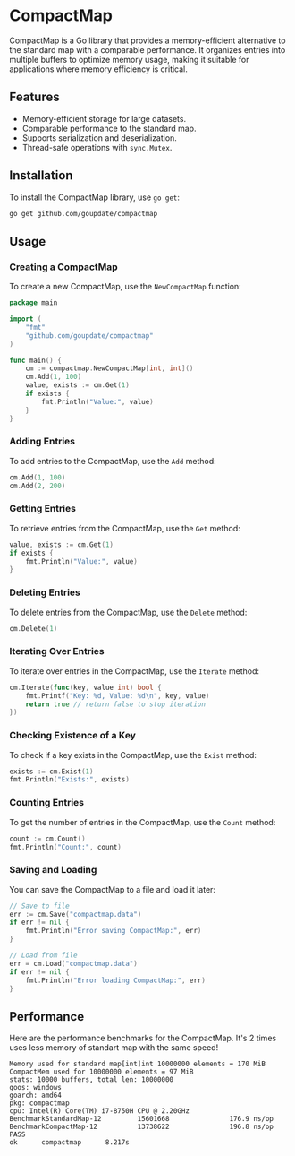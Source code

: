 # CompactMap

CompactMap is a Go library that provides a memory-efficient alternative to the standard map with a comparable performance. It organizes entries into multiple buffers to optimize memory usage, making it suitable for applications where memory efficiency is critical.

## Features

- Memory-efficient storage for large datasets.
- Comparable performance to the standard map.
- Supports serialization and deserialization.
- Thread-safe operations with `sync.Mutex`.

## Installation

To install the CompactMap library, use `go get`:

```sh
go get github.com/goupdate/compactmap
```

## Usage

### Creating a CompactMap

To create a new CompactMap, use the `NewCompactMap` function:

```go
package main

import (
	"fmt"
	"github.com/goupdate/compactmap"
)

func main() {
	cm := compactmap.NewCompactMap[int, int]()
	cm.Add(1, 100)
	value, exists := cm.Get(1)
	if exists {
		fmt.Println("Value:", value)
	}
}
```

### Adding Entries

To add entries to the CompactMap, use the `Add` method:

```go
cm.Add(1, 100)
cm.Add(2, 200)
```

### Getting Entries

To retrieve entries from the CompactMap, use the `Get` method:

```go
value, exists := cm.Get(1)
if exists {
    fmt.Println("Value:", value)
}
```

### Deleting Entries

To delete entries from the CompactMap, use the `Delete` method:

```go
cm.Delete(1)
```

### Iterating Over Entries

To iterate over entries in the CompactMap, use the `Iterate` method:

```go
cm.Iterate(func(key, value int) bool {
    fmt.Printf("Key: %d, Value: %d\n", key, value)
    return true // return false to stop iteration
})
```

### Checking Existence of a Key

To check if a key exists in the CompactMap, use the `Exist` method:

```go
exists := cm.Exist(1)
fmt.Println("Exists:", exists)
```

### Counting Entries

To get the number of entries in the CompactMap, use the `Count` method:

```go
count := cm.Count()
fmt.Println("Count:", count)
```

### Saving and Loading

You can save the CompactMap to a file and load it later:

```go
// Save to file
err := cm.Save("compactmap.data")
if err != nil {
    fmt.Println("Error saving CompactMap:", err)
}

// Load from file
err = cm.Load("compactmap.data")
if err != nil {
    fmt.Println("Error loading CompactMap:", err)
}
```

## Performance

Here are the performance benchmarks for the CompactMap.
It's 2 times uses less memory of standart map with the same speed!

```
Memory used for standard map[int]int 10000000 elements = 170 MiB
CompactMem used for 10000000 elements = 97 MiB
stats: 10000 buffers, total len: 10000000
goos: windows
goarch: amd64
pkg: compactmap
cpu: Intel(R) Core(TM) i7-8750H CPU @ 2.20GHz
BenchmarkStandardMap-12         15601668               176.9 ns/op
BenchmarkCompactMap-12          13738622               196.8 ns/op
PASS
ok      compactmap      8.217s
```

